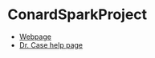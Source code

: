 # ConardSparkProject
- [Webpage](https://s523286.github.io/ConardSparkProject/ "ConardSparkProject Webpage")
- [Dr. Case help page](https://github.com/profcase/working-with-markdown/blob/master/README.md "Dr. Case Help .md")
